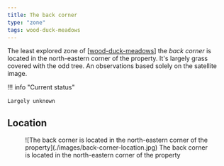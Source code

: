 ```yaml
---
title: The back corner
type: "zone"
tags: wood-duck-meadows
---
```




The least explored zone of [[wood-duck-meadows]] the _back corner_ is located in the north-eastern corner of the property. It's largely grass covered with the odd tree. An observations based solely on the satellite image.

!!! info "Current status"

    Largely unknown

## Location

<figure markdown>
![The back corner is located in the north-eastern corner of the property](./images/back-corner-location.jpg)
<caption>The back corner is located in the north-eastern corner of the property</caption>
</figure>


[//begin]: # "Autogenerated link references for markdown compatibility"
[wood-duck-meadows]: wood-duck-meadows "Wood duck meadows"
[//end]: # "Autogenerated link references"
